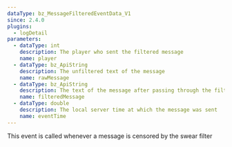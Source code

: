 ```yaml
---
dataType: bz_MessageFilteredEventData_V1
since: 2.4.0
plugins:
  - logDetail
parameters:
  - dataType: int
    description: The player who sent the filtered message
    name: player
  - dataType: bz_ApiString
    description: The unfiltered text of the message
    name: rawMessage
  - dataType: bz_ApiString
    description: The text of the message after passing through the filter
    name: filteredMessage
  - dataType: double
    description: The local server time at which the message was sent
    name: eventTime
---
```


This event is called whenever a message is censored by the swear filter
